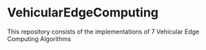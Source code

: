 # VehicularEdgeComputing
This repository consists of the implementations of 7 Vehicular Edge Computing Algorithms
